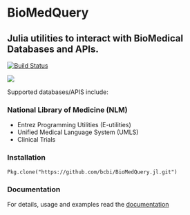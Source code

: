 <!--
@Author: isa
@Date:   2016-05-13T16:37:00-04:00
@Last modified by:   isa
@Last modified time: 2016-05-19T16:12:10-04:00
-->



# BioMedQuery
## Julia utilities to interact with BioMedical Databases and APIs.
[![Build Status](https://travis-ci.org/bcbi/BioMedQuery.jl.svg?branch=master)](https://travis-ci.org/bcbi/BioMedQuery.jl)

<!-- [![](https://img.shields.io/badge/docs-stable-blue.svg)](https://bcbi.github.io/BioMedQuery.jl/stable) -->
[![](https://img.shields.io/badge/docs-latest-blue.svg)](https://bcbi.github.io/BioMedQuery.jl/latest)


Supported databases/APIS include:

### National Library of Medicine (NLM)
- Entrez Programming Utilities (E-utilities)
- Unified Medical Language System (UMLS)
- Clinical Trials

### Installation
```{Julia}
Pkg.clone("https://github.com/bcbi/BioMedQuery.jl.git")
```

### Documentation

For details, usage and examples read the [documentation](http://bcbi.github.io/BioMedQuery.jl/latest)
